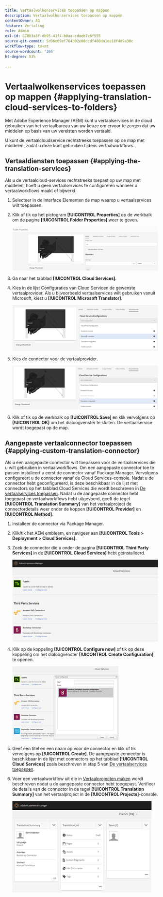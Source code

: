 ```yaml
---
title: Vertaalwolkenservices toepassen op mappen
description: Vertaalwolkenservices toepassen op mappen
contentOwner: AG
feature: Vertaling
role: Admin
exl-id: 87883a3f-db95-41f4-b0aa-cdaeb7e6f555
source-git-commit: 5d96c09ef764b02e08dcdf480da1ee18f4d9a30c
workflow-type: tm+mt
source-wordcount: '366'
ht-degree: 53%

---
```


# Vertaalwolkenservices toepassen op mappen {#applying-translation-cloud-services-to-folders}

Met Adobe Experience Manager (AEM) kunt u vertaalservices in de cloud gebruiken van het vertaalbureau van uw keuze om ervoor te zorgen dat uw middelen op basis van uw vereisten worden vertaald.

U kunt de vertaalcloudservice rechtstreeks toepassen op de map met middelen, zodat u deze kunt gebruiken tijdens vertaalworkflows.

## Vertaaldiensten toepassen {#applying-the-translation-services}

Als u de vertaalcloud-services rechtstreeks toepast op uw map met middelen, hoeft u geen vertaalservices te configureren wanneer u vertaalworkflows maakt of bijwerkt.

1. Selecteer in de interface Elementen de map waarop u vertaalservices wilt toepassen.
1. Klik of tik op het pictogram **[!UICONTROL Properties]** op de werkbalk om de pagina **[!UICONTROL Folder Properties]** weer te geven.

   ![chlimage_1-215](assets/chlimage_1-215.png)

1. Ga naar het tabblad **[!UICONTROL Cloud Services]**.
1. Kies in de lijst Configuraties van Cloud Servicen de gewenste vertaalprovider. Als u bijvoorbeeld vertaalservices wilt gebruiken vanuit Microsoft, kiest u **[!UICONTROL Microsoft Translator]**.

   ![chlimage_1-216](assets/chlimage_1-216.png)

1. Kies de connector voor de vertaalprovider.

   ![chlimage_1-217](assets/chlimage_1-217.png)

1. Klik of tik op de werkbalk op **[!UICONTROL Save]** en klik vervolgens op **[!UICONTROL OK]** om het dialoogvenster te sluiten. De vertaalservice wordt toegepast op de map.

## Aangepaste vertaalconnector toepassen  {#applying-custom-translation-connector}

Als u een aangepaste connector wilt toepassen voor de vertaalservices die u wilt gebruiken in vertaalworkflows. Om een aangepaste connector toe te passen installeert u eerst de connector vanaf Package Manager. Vervolgens configureert u de connector vanaf de Cloud Services-console. Nadat u de connector hebt geconfigureerd, is deze beschikbaar in de lijst met connectors op het tabblad Cloud Services die wordt beschreven in [De vertaalservices toepassen](transition-cloud-services.md#applying-the-translation-services). Nadat u de aangepaste connector hebt toegepast en vertaalworkflows hebt uitgevoerd, geeft de tegel **[!UICONTROL Translation Summary]** van het vertaalproject de connectordetails weer onder de koppen **[!UICONTROL Provider]** en **[!UICONTROL Method]**.

1. Installeer de connector via Package Manager.
1. Klik/tik het AEM embleem, en navigeer aan **[!UICONTROL Tools > Deployment > Cloud Services]**.
1. Zoek de connector die u onder de pagina **[!UICONTROL Third Party Services]** in de **[!UICONTROL Cloud Services]** hebt geïnstalleerd.

   ![chlimage_1-218](assets/chlimage_1-218.png)

1. Klik op de koppeling **[!UICONTROL Configure now]** of tik op deze koppeling om het dialoogvenster **[!UICONTROL Create Configuration]** te openen.

   ![chlimage_1-219](assets/chlimage_1-219.png)

1. Geef een titel en een naam op voor de connector en klik of tik vervolgens op **[!UICONTROL Create]**. De aangepaste connector is beschikbaar in de lijst met connectors op het tabblad **[!UICONTROL Cloud Services]** zoals beschreven in stap 5 van [De vertaalservices toepassen](#applying-the-translation-services).
1. Voer een vertaalworkflow uit die in [Vertaalprojecten maken](translation-projects.md) wordt beschreven nadat u de aangepaste connector hebt toegepast. Verifieer de details van de connector in de tegel **[!UICONTROL Translation Summary]** van het vertaalproject in de **[!UICONTROL Projects]**-console.

   ![chlimage_1-220](assets/chlimage_1-220.png)
